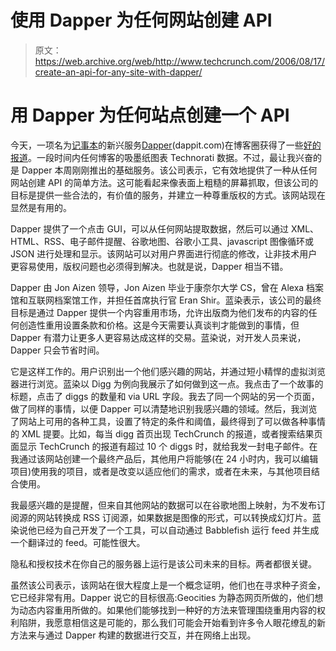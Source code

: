 # 使用 Dapper  为任何网站创建 API

> 原文：<https://web.archive.org/web/http://www.techcrunch.com/2006/08/17/create-an-api-for-any-site-with-dapper/>

# 用 Dapper 为任何站点创建一个 API

今天，一项名为[记事本](https://web.archive.org/web/20230225072056/http://www.dappit.com/dapplications/Blotter)的新兴服务[Dapper](https://web.archive.org/web/20230225072056/http://dappit.com/)(dappit.com)在博客圈获得了一些[好的](https://web.archive.org/web/20230225072056/http://battellemedia.com/archives/002814.php) [报道](https://web.archive.org/web/20230225072056/http://www.siliconbeat.com/entries/2006/08/17/roundup_the_vc_carwash_popsugar_khoslas_latest_facebook_opens_decentraltv_blotter.html)。一段时间内任何博客的吸墨纸图表 Technorati 数据。不过，最让我兴奋的是 Dapper 本周刚刚推出的基础服务。该公司表示，它有效地提供了一种从任何网站创建 API 的简单方法。这可能看起来像表面上粗糙的屏幕抓取，但该公司的目标是提供一些合法的，有价值的服务，并建立一种尊重版权的方式。该网站现在显然是有用的。

 Dapper 提供了一个点击 GUI，可以从任何网站提取数据，然后可以通过 XML、HTML、RSS、电子邮件提醒、谷歌地图、谷歌小工具、javascript 图像循环或 JSON 进行处理和显示。该网站可以对用户界面进行彻底的修改，让非技术用户更容易使用，版权问题也必须得到解决。也就是说，Dapper 相当不错。

Dapper 由 Jon Aizen 领导，Jon Aizen 毕业于康奈尔大学 CS，曾在 Alexa 档案馆和互联网档案馆工作，并担任首席执行官 Eran Shir。蓝染表示，该公司的最终目标是通过 Dapper 提供一个内容重用市场，允许出版商为他们发布的内容的任何创造性重用设置条款和价格。这是今天需要认真谈判才能做到的事情，但 Dapper 有潜力让更多人更容易达成这样的交易。蓝染说，对开发人员来说，Dapper 只会节省时间。

它是这样工作的。用户识别出一个他们感兴趣的网站，并通过短小精悍的虚拟浏览器进行浏览。蓝染以 Digg 为例向我展示了如何做到这一点。我点击了一个故事的标题，点击了 diggs 的数量和 via URL 字段。我去了同一个网站的另一个页面，做了同样的事情，以便 Dapper 可以清楚地识别我感兴趣的领域。然后，我浏览了网站上可用的各种工具，设置了特定的条件和阈值，最终得到了可以做各种事情的 XML 提要。比如，每当 digg 首页出现 TechCrunch 的报道，或者搜索结果页面显示 TechCrunch 的报道有超过 10 个 diggs 时，就给我发一封电子邮件。在我通过该网站创建一个最终产品后，其他用户将能够(在 24 小时内，我可以编辑项目)使用我的项目，或者是改变以适应他们的需求，或者在未来，与其他项目结合使用。

我最感兴趣的是提醒，但来自其他网站的数据可以在谷歌地图上映射，为不发布订阅源的网站转换成 RSS 订阅源，如果数据是图像的形式，可以转换成幻灯片。蓝染说他已经为自己开发了一个工具，可以自动通过 Babblefish 运行 feed 并生成一个翻译过的 feed。可能性很大。

隐私和授权技术在你自己的服务器上运行是该公司未来的目标。两者都很关键。

虽然该公司表示，该网站在很大程度上是一个概念证明，他们也在寻求种子资金，它已经非常有用。Dapper 说它的目标很高:Geocities 为静态网页所做的，他们想为动态内容重用所做的。如果他们能够找到一种好的方法来管理围绕重用内容的权利陷阱，我愿意相信这是可能的，那么我们可能会开始看到许多令人眼花缭乱的新方法来与通过 Dapper 构建的数据进行交互，并在网络上出现。